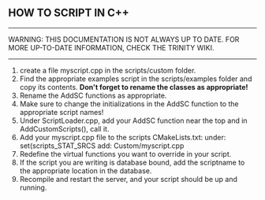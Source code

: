 ## HOW TO SCRIPT IN C++

<hr />
WARNING: THIS DOCUMENTATION IS NOT ALWAYS UP TO DATE.
FOR MORE UP-TO-DATE INFORMATION, CHECK THE TRINITY WIKI.
<hr />

1. create a file myscript.cpp in the scripts/custom folder.
2. Find the appropriate examples script in the scripts/examples folder and copy its contents. **Don't forget to rename the classes as appropriate!**
1. Rename the AddSC functions as appropriate.
2. Make sure to change the initializations in the AddSC function to the appropriate script names!
3. Under ScriptLoader.cpp, add your AddSC function near the top and in AddCustomScripts(), call it.
4. Add your myscript.cpp file to the scripts CMakeLists.txt: under: set(scripts_STAT_SRCS add: Custom/myscript.cpp
5. Redefine the virtual functions you want to override in your script.
6. If the script you are writing is database bound, add the scriptname to the appropriate location in the database.
7. Recompile and restart the server, and your script should be up and running.
